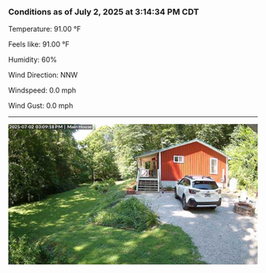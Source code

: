### Conditions as of July 2, 2025 at 3:14:34 PM CDT 

Temperature: 91.00 &deg;F

Feels like: 91.00 &deg;F

Humidity: 60%

Wind Direction: NNW

Windspeed: 0.0 mph

Wind Gust: 0.0 mph

---

<img src="./images/latest.jpeg"/>

